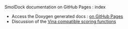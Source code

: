  SmolDock documentation on GitHub Pages : index
 
 
 * Access the Doxygen generated docs :  [on GitHub Pages](./html/index.html)
 * Discussion of the [Vina compatible scoring functions](./VinaCompatibility.md) 

